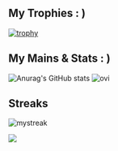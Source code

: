 

## My Trophies : )
[![trophy](https://github-profile-trophy.vercel.app/?username=vihanpereraux&theme=onedark)](https://github.com/ryo-ma/github-profile-trophy)

## My Mains & Stats : )
![Anurag's GitHub stats](https://github-readme-stats.vercel.app/api?username=vihanpereraux&show_icons=true&theme=transparent)   <img src="https://github-readme-stats.vercel.app/api/top-langs?username=vihanpereraux&show_icons=true&locale=en&layout=compact&theme=chartreuse-dark" alt="ovi" />   

## Streaks
<img src="https://github-readme-streak-stats.herokuapp.com/?user=vihanpereraux&theme=tokyonight" alt="mystreak"/>

![](https://komarev.com/ghpvc/?username=vihanpereraux&label=PROFILE+VIEWS)
